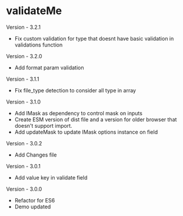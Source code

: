 validateMe
========

Version - 3.2.1
- Fix custom validation for type that doesnt have basic validation in validations function


Version - 3.2.0
- Add format param validation

Version - 3.1.1
- Fix file_type detection to consider all type in array

Version - 3.1.0
- Add IMask as dependency to control mask on inputs
- Create ESM version of dist file and a version for older browser that doesn't support import.
- Add updateMask to update IMask options instance on field

Version - 3.0.2
- Add Changes file

Version - 3.0.1
- Add value key in validate field

Version - 3.0.0
- Refactor for ES6
- Demo updated
